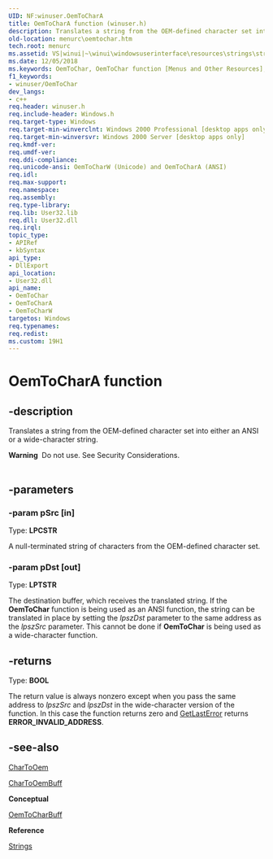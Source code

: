```yaml
---
UID: NF:winuser.OemToCharA
title: OemToCharA function (winuser.h)
description: Translates a string from the OEM-defined character set into either an ANSI or a wide-character string.Warning  Do not use.
old-location: menurc\oemtochar.htm
tech.root: menurc
ms.assetid: VS|winui|~\winui\windowsuserinterface\resources\strings\stringreference\stringfunctions\oemtochar.htm
ms.date: 12/05/2018
ms.keywords: OemToChar, OemToChar function [Menus and Other Resources], OemToCharA, OemToCharW, _win32_OemToChar, _win32_oemtochar_cpp, menurc.oemtochar, winui._win32_oemtochar, winuser/OemToChar, winuser/OemToCharA, winuser/OemToCharW
f1_keywords:
- winuser/OemToChar
dev_langs:
- c++
req.header: winuser.h
req.include-header: Windows.h
req.target-type: Windows
req.target-min-winverclnt: Windows 2000 Professional [desktop apps only]
req.target-min-winversvr: Windows 2000 Server [desktop apps only]
req.kmdf-ver: 
req.umdf-ver: 
req.ddi-compliance: 
req.unicode-ansi: OemToCharW (Unicode) and OemToCharA (ANSI)
req.idl: 
req.max-support: 
req.namespace: 
req.assembly: 
req.type-library: 
req.lib: User32.lib
req.dll: User32.dll
req.irql: 
topic_type:
- APIRef
- kbSyntax
api_type:
- DllExport
api_location:
- User32.dll
api_name:
- OemToChar
- OemToCharA
- OemToCharW
targetos: Windows
req.typenames: 
req.redist: 
ms.custom: 19H1
---
```


# OemToCharA function


## -description


Translates a string from the OEM-defined character set into either an ANSI or a wide-character string.
<div class="alert"><b>Warning</b>  Do not use. See Security Considerations.</div><div> </div>

## -parameters




### -param pSrc [in]

Type: <b>LPCSTR</b>

A null-terminated string of characters from the OEM-defined character set. 


### -param pDst [out]

Type: <b>LPTSTR</b>

The destination buffer, which receives the translated string. If the <b>OemToChar</b> function is being used as an ANSI function, the string can be translated in place by setting the 
					<i>lpszDst</i> parameter to the same address as the 
					<i>lpszSrc</i> parameter. This cannot be done if <b>OemToChar</b> is being used as a wide-character function.


## -returns



Type: <b>BOOL</b>

The return value is always nonzero except when you pass the same address to 
						<i>lpszSrc</i> and 
						<i>lpszDst</i> in the wide-character version of the function. In this case the function returns zero and 
						<a href="https://docs.microsoft.com/windows/desktop/api/errhandlingapi/nf-errhandlingapi-getlasterror">GetLastError</a> returns <b>ERROR_INVALID_ADDRESS</b>.




## -see-also




<a href="https://docs.microsoft.com/windows/desktop/api/winuser/nf-winuser-chartooema">CharToOem</a>



<a href="https://docs.microsoft.com/windows/desktop/api/winuser/nf-winuser-chartooembuffa">CharToOemBuff</a>



<b>Conceptual</b>



<a href="https://docs.microsoft.com/windows/desktop/api/winuser/nf-winuser-oemtocharbuffa">OemToCharBuff</a>



<b>Reference</b>



<a href="https://docs.microsoft.com/windows/desktop/menurc/strings">Strings</a>
 

 

